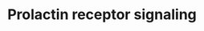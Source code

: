 ---
annotations:
- type: Pathway Ontology
  value: signaling pathway
- type: Pathway Ontology
  value: cytokine mediated signaling pathway
authors:
- ReactomeTeam
- Anwesha
- Egonw
- Ryanmiller
description: Prolactin (PRL) is a hormone secreted mainly by the anterior pituitary
  gland. It was originally identified by its ability to stimulate the development
  of the mammary gland and lactation, but is now known to have numerous and varied
  functions (Bole-Feysot et al. 1998). Despite this, few pathologies have been associated
  with abnormalities in prolactin receptor (PRLR) signaling, though roles in various
  forms of cancer and certain autoimmune disorders have been suggested (Goffin et
  al. 2002). A vast body of literature suggests effects of PRL in immune cells (Matera
  1996) but PRLR KO mice have unaltered immune system development and function (Bouchard
  et al. 1999). In addition to the pituitary, numerous other tissues produce PRL,
  including the decidua and myometrium, certain cells of the immune system, brain,
  skin and exocrine glands such as the mammary, sweat and lacrimal glands (Ben-Jonathan
  et al. 1996). Pituitary PRL secretion is negatively regulated by inhibitory factors
  originating from the hypothalamus, the most important of which is dopamine, acting
  through the D2 subclass of dopamine receptors present in lactotrophs (Freeman et
  al. 2000). PRL-binding sites or receptors have been identified in numerous cells
  and tissues of adult mammals. Various forms of PRLR, generated by alternative splicing,
  have been reported in several species including humans (Kelly et al. 1991, Clevenger
  et al. 2003).<br><br>PRLR is a member of the cytokine receptor superfamily. Like
  many other members of this family, the first step in receptor activation was generally
  believed to be ligand-induced dimerization whereby one molecule of PRL bound to
  two molecules of receptor (Elkins et al. 2000). Recent reports suggest that PRLR
  pre-assembles at the plasma membrane in the absence of ligand (Gadd & Clevenger
  2006, Tallet et al. 2011), suggesting that ligand-induced activation involves conformational
  changes in preformed PRLR dimers (Broutin et al. 2010). <br><br>PRLR has no intrinsic
  kinase activity but associates (Lebrun et al. 1994, 1995) with Janus kinase 2 (JAK2)
  which is activated following receptor activation (Campbell et al. 1994, Rui et al.
  1994, Carter-Su et al. 2000, Barua et al. 2009). JAK2-dependent activation of JAK1
  has also been reported (Neilson et al. 2007). It is generally accepted that activation
  of JAK2 occurs by transphosphorylation upon ligand-induced receptor activation,
  based on JAK activation by chimeric receptors in which various extracellular domains
  of cytokine or tyrosine kinase receptors were fused to the IL-2 receptor beta chain
  (see Ihle et al. 1994). This activation step involves the tyrosine phosphorylation
  of JAK2, which in turn phosphorylates PRLR on specific intracellular tyrosine residues
  leading to STAT5 recruitment and signaling, considered to be the most important
  signaling cascade for PRLR. STAT1 and STAT3 activation have also been reported (DaSilva
  et al. 1996) as have many other signaling pathways; signaling through MAP kinases
  (Shc/SOS/Grb2/Ras/Raf/MAPK) has been reported as a consequence of PRL stimuilation
  in many different cellular systems (see Bole-Feysot et al. 1998) though it is not
  clear how this signal is propagated. Other cascades non exhaustively include Src
  kinases, Focal adhesion kinase, phospholipase C gamma, PI3 kinase/Akt and Nek3 (Clevenger
  et al. 2003, Miller et al. 2007). The protein tyrosine phosphatase SHP2 is recruited
  to the C terminal tyrosine of PRLR and may have a regulatory role (Ali & Ali 2000).
  PRLR phosphotyrosines can recruit insulin receptor substrates (IRS) and other adaptor
  proteins to the receptor complex (Bole-Feysot et al. 1998).<br><br>Female homozygous
  PRLR knockout mice are completely infertile and show a lack of mammary development
  (Ormandy et al. 1997). Hemizogotes are unable to lactate following their first pregnancy
  and depending on the genetic background, this phenotype can persist through subsequent
  pregnancies (Kelly et al. 2001).  View original pathway at [http://www.reactome.org/PathwayBrowser/#DIAGRAM=1170546
  Reactome].
last-edited: 2021-01-25
organisms:
- Homo sapiens
redirect_from:
- /index.php/Pathway:WP2678
- /instance/WP2678
schema-jsonld:
- '@context': https://schema.org/
  '@id': https://wikipathways.github.io/pathways/WP2678.html
  '@type': Dataset
  creator:
    '@type': Organization
    name: WikiPathways
  description: Prolactin (PRL) is a hormone secreted mainly by the anterior pituitary
    gland. It was originally identified by its ability to stimulate the development
    of the mammary gland and lactation, but is now known to have numerous and varied
    functions (Bole-Feysot et al. 1998). Despite this, few pathologies have been associated
    with abnormalities in prolactin receptor (PRLR) signaling, though roles in various
    forms of cancer and certain autoimmune disorders have been suggested (Goffin et
    al. 2002). A vast body of literature suggests effects of PRL in immune cells (Matera
    1996) but PRLR KO mice have unaltered immune system development and function (Bouchard
    et al. 1999). In addition to the pituitary, numerous other tissues produce PRL,
    including the decidua and myometrium, certain cells of the immune system, brain,
    skin and exocrine glands such as the mammary, sweat and lacrimal glands (Ben-Jonathan
    et al. 1996). Pituitary PRL secretion is negatively regulated by inhibitory factors
    originating from the hypothalamus, the most important of which is dopamine, acting
    through the D2 subclass of dopamine receptors present in lactotrophs (Freeman
    et al. 2000). PRL-binding sites or receptors have been identified in numerous
    cells and tissues of adult mammals. Various forms of PRLR, generated by alternative
    splicing, have been reported in several species including humans (Kelly et al.
    1991, Clevenger et al. 2003).<br><br>PRLR is a member of the cytokine receptor
    superfamily. Like many other members of this family, the first step in receptor
    activation was generally believed to be ligand-induced dimerization whereby one
    molecule of PRL bound to two molecules of receptor (Elkins et al. 2000). Recent
    reports suggest that PRLR pre-assembles at the plasma membrane in the absence
    of ligand (Gadd & Clevenger 2006, Tallet et al. 2011), suggesting that ligand-induced
    activation involves conformational changes in preformed PRLR dimers (Broutin et
    al. 2010). <br><br>PRLR has no intrinsic kinase activity but associates (Lebrun
    et al. 1994, 1995) with Janus kinase 2 (JAK2) which is activated following receptor
    activation (Campbell et al. 1994, Rui et al. 1994, Carter-Su et al. 2000, Barua
    et al. 2009). JAK2-dependent activation of JAK1 has also been reported (Neilson
    et al. 2007). It is generally accepted that activation of JAK2 occurs by transphosphorylation
    upon ligand-induced receptor activation, based on JAK activation by chimeric receptors
    in which various extracellular domains of cytokine or tyrosine kinase receptors
    were fused to the IL-2 receptor beta chain (see Ihle et al. 1994). This activation
    step involves the tyrosine phosphorylation of JAK2, which in turn phosphorylates
    PRLR on specific intracellular tyrosine residues leading to STAT5 recruitment
    and signaling, considered to be the most important signaling cascade for PRLR.
    STAT1 and STAT3 activation have also been reported (DaSilva et al. 1996) as have
    many other signaling pathways; signaling through MAP kinases (Shc/SOS/Grb2/Ras/Raf/MAPK)
    has been reported as a consequence of PRL stimuilation in many different cellular
    systems (see Bole-Feysot et al. 1998) though it is not clear how this signal is
    propagated. Other cascades non exhaustively include Src kinases, Focal adhesion
    kinase, phospholipase C gamma, PI3 kinase/Akt and Nek3 (Clevenger et al. 2003,
    Miller et al. 2007). The protein tyrosine phosphatase SHP2 is recruited to the
    C terminal tyrosine of PRLR and may have a regulatory role (Ali & Ali 2000). PRLR
    phosphotyrosines can recruit insulin receptor substrates (IRS) and other adaptor
    proteins to the receptor complex (Bole-Feysot et al. 1998).<br><br>Female homozygous
    PRLR knockout mice are completely infertile and show a lack of mammary development
    (Ormandy et al. 1997). Hemizogotes are unable to lactate following their first
    pregnancy and depending on the genetic background, this phenotype can persist
    through subsequent pregnancies (Kelly et al. 2001).  View original pathway at
    [http://www.reactome.org/PathwayBrowser/#DIAGRAM=1170546 Reactome].
  keywords:
  - 'Growth Hormone '
  - 'Zn2+ '
  - p-Y1007-JAK2
  - ligands:p-Y611-PRLR:p-Y1007-JAK2 dimer
  - ligands:p-Y611-PRLR:p-Y1007-JAK2:STAT5
  - ligands:Activated
  - STAT5A,STAT5B
  - hormone receptors,
  - PRLR:JAK2 dimer
  - 'PTPN11 '
  - 'PRL '
  - 'STAT5A '
  - 'RBX1 '
  - 'BTRC '
  - 'SKP1 '
  - ligands:p-Y611-PRLR:p-Y1007-JAK2 dimer:SHP2
  - ATP
  - 'PRLR '
  - 'p-Y694-STAT5A '
  - cytokine-like
  - PTPN11
  - dimer
  - 'p-Y611-PRLR '
  - dimer:SH2B1 beta
  - SH2B1-2
  - PRLR:p-Y1007-JAK2
  - hormone receptors
  - Prolactin receptor
  - 'GHR activated '
  - 'SH2B1-2 '
  - BTRC:CUL1:RBX1:SKP1
  - ligands
  - PRLR
  - ADP
  - JAK2
  - PRLR ligands:p-S349-
  - 'CUL1 '
  - ligands:PRLR:JAK2
  - beta-TrCP complex
  - 'STAT5B '
  - PRLR:JAK2 dimer:SCF
  - ligands:p-S349-PRLR:JAK2 dimer
  - Activated
  - 'p-Y699-STAT5B '
  - ligands:p-Y611-PRLR:p-Y1007-JAK2 dimer:p-STAT5
  - 'GH1 '
  - 'p-Y1007-JAK2 '
  - ligands:p-Y611-PRLR:p-Y1007-JAK2 dimer:p-SHP2
  - 'JAK2 '
  - 'GH2 '
  - 'CSH1 '
  - PRLR:JAK2
  - 'p-Y546-PTPN11 '
  license: CC0
  name: Prolactin receptor signaling
seo: CreativeWork
title: Prolactin receptor signaling
wpid: WP2678
---